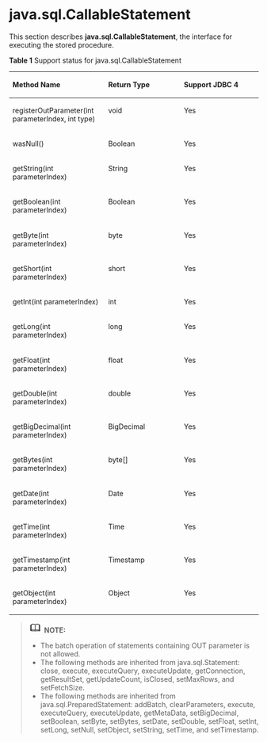 # java.sql.CallableStatement<a name="EN-US_TOPIC_0242371421"></a>

This section describes  **java.sql.CallableStatement**, the interface for executing the stored procedure.

**Table  1**  Support status for java.sql.CallableStatement

<a name="en-us_topic_0238274469_en-us_topic_0237120392_en-us_topic_0213179158_en-us_topic_0189250822_en-us_topic_0059778741_en-us_topic_0058965232_table3828870"></a>
<table><thead align="left"><tr id="en-us_topic_0238274469_en-us_topic_0237120392_en-us_topic_0213179158_en-us_topic_0189250822_en-us_topic_0059778741_en-us_topic_0058965232_row36987648"><th class="cellrowborder" valign="top" width="38.33%" id="mcps1.2.4.1.1"><p id="en-us_topic_0238274469_en-us_topic_0237120392_en-us_topic_0213179158_en-us_topic_0189250822_en-us_topic_0059778741_en-us_topic_0058965232_p43209511"><a name="en-us_topic_0238274469_en-us_topic_0237120392_en-us_topic_0213179158_en-us_topic_0189250822_en-us_topic_0059778741_en-us_topic_0058965232_p43209511"></a><a name="en-us_topic_0238274469_en-us_topic_0237120392_en-us_topic_0213179158_en-us_topic_0189250822_en-us_topic_0059778741_en-us_topic_0058965232_p43209511"></a>Method Name</p>
</th>
<th class="cellrowborder" valign="top" width="30.330000000000002%" id="mcps1.2.4.1.2"><p id="en-us_topic_0238274469_en-us_topic_0237120392_en-us_topic_0213179158_en-us_topic_0189250822_en-us_topic_0059778741_en-us_topic_0058965232_p10309494"><a name="en-us_topic_0238274469_en-us_topic_0237120392_en-us_topic_0213179158_en-us_topic_0189250822_en-us_topic_0059778741_en-us_topic_0058965232_p10309494"></a><a name="en-us_topic_0238274469_en-us_topic_0237120392_en-us_topic_0213179158_en-us_topic_0189250822_en-us_topic_0059778741_en-us_topic_0058965232_p10309494"></a>Return Type</p>
</th>
<th class="cellrowborder" valign="top" width="31.34%" id="mcps1.2.4.1.3"><p id="en-us_topic_0238274469_en-us_topic_0237120392_en-us_topic_0213179158_en-us_topic_0189250822_en-us_topic_0059778741_en-us_topic_0058965232_p61969327"><a name="en-us_topic_0238274469_en-us_topic_0237120392_en-us_topic_0213179158_en-us_topic_0189250822_en-us_topic_0059778741_en-us_topic_0058965232_p61969327"></a><a name="en-us_topic_0238274469_en-us_topic_0237120392_en-us_topic_0213179158_en-us_topic_0189250822_en-us_topic_0059778741_en-us_topic_0058965232_p61969327"></a>Support JDBC 4</p>
</th>
</tr>
</thead>
<tbody><tr id="en-us_topic_0238274469_en-us_topic_0237120392_en-us_topic_0213179158_en-us_topic_0189250822_en-us_topic_0059778741_en-us_topic_0058965232_row53459560"><td class="cellrowborder" valign="top" width="38.33%" headers="mcps1.2.4.1.1 "><p id="en-us_topic_0238274469_en-us_topic_0237120392_en-us_topic_0213179158_en-us_topic_0189250822_en-us_topic_0059778741_en-us_topic_0058965232_p39399037"><a name="en-us_topic_0238274469_en-us_topic_0237120392_en-us_topic_0213179158_en-us_topic_0189250822_en-us_topic_0059778741_en-us_topic_0058965232_p39399037"></a><a name="en-us_topic_0238274469_en-us_topic_0237120392_en-us_topic_0213179158_en-us_topic_0189250822_en-us_topic_0059778741_en-us_topic_0058965232_p39399037"></a>registerOutParameter(int parameterIndex, int type)</p>
</td>
<td class="cellrowborder" valign="top" width="30.330000000000002%" headers="mcps1.2.4.1.2 "><p id="en-us_topic_0238274469_en-us_topic_0237120392_en-us_topic_0213179158_en-us_topic_0189250822_en-us_topic_0059778741_en-us_topic_0058965232_p58131666"><a name="en-us_topic_0238274469_en-us_topic_0237120392_en-us_topic_0213179158_en-us_topic_0189250822_en-us_topic_0059778741_en-us_topic_0058965232_p58131666"></a><a name="en-us_topic_0238274469_en-us_topic_0237120392_en-us_topic_0213179158_en-us_topic_0189250822_en-us_topic_0059778741_en-us_topic_0058965232_p58131666"></a>void</p>
</td>
<td class="cellrowborder" valign="top" width="31.34%" headers="mcps1.2.4.1.3 "><p id="en-us_topic_0238274469_en-us_topic_0237120392_en-us_topic_0213179158_en-us_topic_0189250822_en-us_topic_0059778741_en-us_topic_0058965232_p53950512"><a name="en-us_topic_0238274469_en-us_topic_0237120392_en-us_topic_0213179158_en-us_topic_0189250822_en-us_topic_0059778741_en-us_topic_0058965232_p53950512"></a><a name="en-us_topic_0238274469_en-us_topic_0237120392_en-us_topic_0213179158_en-us_topic_0189250822_en-us_topic_0059778741_en-us_topic_0058965232_p53950512"></a>Yes</p>
</td>
</tr>
<tr id="en-us_topic_0238274469_en-us_topic_0237120392_en-us_topic_0213179158_en-us_topic_0189250822_en-us_topic_0059778741_en-us_topic_0058965232_row15792565"><td class="cellrowborder" valign="top" width="38.33%" headers="mcps1.2.4.1.1 "><p id="en-us_topic_0238274469_en-us_topic_0237120392_en-us_topic_0213179158_en-us_topic_0189250822_en-us_topic_0059778741_en-us_topic_0058965232_p23672536"><a name="en-us_topic_0238274469_en-us_topic_0237120392_en-us_topic_0213179158_en-us_topic_0189250822_en-us_topic_0059778741_en-us_topic_0058965232_p23672536"></a><a name="en-us_topic_0238274469_en-us_topic_0237120392_en-us_topic_0213179158_en-us_topic_0189250822_en-us_topic_0059778741_en-us_topic_0058965232_p23672536"></a>wasNull()</p>
</td>
<td class="cellrowborder" valign="top" width="30.330000000000002%" headers="mcps1.2.4.1.2 "><p id="en-us_topic_0238274469_en-us_topic_0237120392_en-us_topic_0213179158_en-us_topic_0189250822_en-us_topic_0059778741_en-us_topic_0058965232_p59980828"><a name="en-us_topic_0238274469_en-us_topic_0237120392_en-us_topic_0213179158_en-us_topic_0189250822_en-us_topic_0059778741_en-us_topic_0058965232_p59980828"></a><a name="en-us_topic_0238274469_en-us_topic_0237120392_en-us_topic_0213179158_en-us_topic_0189250822_en-us_topic_0059778741_en-us_topic_0058965232_p59980828"></a><span id="en-us_topic_0238274469_en-us_topic_0237120392_en-us_topic_0213179158_en-us_topic_0189250822_text13995396495"><a name="en-us_topic_0238274469_en-us_topic_0237120392_en-us_topic_0213179158_en-us_topic_0189250822_text13995396495"></a><a name="en-us_topic_0238274469_en-us_topic_0237120392_en-us_topic_0213179158_en-us_topic_0189250822_text13995396495"></a>Boolean</span></p>
</td>
<td class="cellrowborder" valign="top" width="31.34%" headers="mcps1.2.4.1.3 "><p id="en-us_topic_0238274469_en-us_topic_0237120392_en-us_topic_0213179158_en-us_topic_0189250822_en-us_topic_0059778741_en-us_topic_0058965232_p12114571"><a name="en-us_topic_0238274469_en-us_topic_0237120392_en-us_topic_0213179158_en-us_topic_0189250822_en-us_topic_0059778741_en-us_topic_0058965232_p12114571"></a><a name="en-us_topic_0238274469_en-us_topic_0237120392_en-us_topic_0213179158_en-us_topic_0189250822_en-us_topic_0059778741_en-us_topic_0058965232_p12114571"></a>Yes</p>
</td>
</tr>
<tr id="en-us_topic_0238274469_en-us_topic_0237120392_en-us_topic_0213179158_en-us_topic_0189250822_en-us_topic_0059778741_en-us_topic_0058965232_row41922278"><td class="cellrowborder" valign="top" width="38.33%" headers="mcps1.2.4.1.1 "><p id="en-us_topic_0238274469_en-us_topic_0237120392_en-us_topic_0213179158_en-us_topic_0189250822_en-us_topic_0059778741_en-us_topic_0058965232_p59201097"><a name="en-us_topic_0238274469_en-us_topic_0237120392_en-us_topic_0213179158_en-us_topic_0189250822_en-us_topic_0059778741_en-us_topic_0058965232_p59201097"></a><a name="en-us_topic_0238274469_en-us_topic_0237120392_en-us_topic_0213179158_en-us_topic_0189250822_en-us_topic_0059778741_en-us_topic_0058965232_p59201097"></a>getString(int parameterIndex)</p>
</td>
<td class="cellrowborder" valign="top" width="30.330000000000002%" headers="mcps1.2.4.1.2 "><p id="en-us_topic_0238274469_en-us_topic_0237120392_en-us_topic_0213179158_en-us_topic_0189250822_en-us_topic_0059778741_en-us_topic_0058965232_p61953199"><a name="en-us_topic_0238274469_en-us_topic_0237120392_en-us_topic_0213179158_en-us_topic_0189250822_en-us_topic_0059778741_en-us_topic_0058965232_p61953199"></a><a name="en-us_topic_0238274469_en-us_topic_0237120392_en-us_topic_0213179158_en-us_topic_0189250822_en-us_topic_0059778741_en-us_topic_0058965232_p61953199"></a>String</p>
</td>
<td class="cellrowborder" valign="top" width="31.34%" headers="mcps1.2.4.1.3 "><p id="en-us_topic_0238274469_en-us_topic_0237120392_en-us_topic_0213179158_en-us_topic_0189250822_en-us_topic_0059778741_en-us_topic_0058965232_p23669617"><a name="en-us_topic_0238274469_en-us_topic_0237120392_en-us_topic_0213179158_en-us_topic_0189250822_en-us_topic_0059778741_en-us_topic_0058965232_p23669617"></a><a name="en-us_topic_0238274469_en-us_topic_0237120392_en-us_topic_0213179158_en-us_topic_0189250822_en-us_topic_0059778741_en-us_topic_0058965232_p23669617"></a>Yes</p>
</td>
</tr>
<tr id="en-us_topic_0238274469_en-us_topic_0237120392_en-us_topic_0213179158_en-us_topic_0189250822_en-us_topic_0059778741_en-us_topic_0058965232_row11699963"><td class="cellrowborder" valign="top" width="38.33%" headers="mcps1.2.4.1.1 "><p id="en-us_topic_0238274469_en-us_topic_0237120392_en-us_topic_0213179158_en-us_topic_0189250822_en-us_topic_0059778741_en-us_topic_0058965232_p15153728"><a name="en-us_topic_0238274469_en-us_topic_0237120392_en-us_topic_0213179158_en-us_topic_0189250822_en-us_topic_0059778741_en-us_topic_0058965232_p15153728"></a><a name="en-us_topic_0238274469_en-us_topic_0237120392_en-us_topic_0213179158_en-us_topic_0189250822_en-us_topic_0059778741_en-us_topic_0058965232_p15153728"></a>getBoolean(int parameterIndex)</p>
</td>
<td class="cellrowborder" valign="top" width="30.330000000000002%" headers="mcps1.2.4.1.2 "><p id="en-us_topic_0238274469_en-us_topic_0237120392_en-us_topic_0213179158_en-us_topic_0189250822_en-us_topic_0059778741_en-us_topic_0058965232_p20017161"><a name="en-us_topic_0238274469_en-us_topic_0237120392_en-us_topic_0213179158_en-us_topic_0189250822_en-us_topic_0059778741_en-us_topic_0058965232_p20017161"></a><a name="en-us_topic_0238274469_en-us_topic_0237120392_en-us_topic_0213179158_en-us_topic_0189250822_en-us_topic_0059778741_en-us_topic_0058965232_p20017161"></a><span id="en-us_topic_0238274469_en-us_topic_0237120392_en-us_topic_0213179158_en-us_topic_0189250822_text155217429497"><a name="en-us_topic_0238274469_en-us_topic_0237120392_en-us_topic_0213179158_en-us_topic_0189250822_text155217429497"></a><a name="en-us_topic_0238274469_en-us_topic_0237120392_en-us_topic_0213179158_en-us_topic_0189250822_text155217429497"></a>Boolean</span></p>
</td>
<td class="cellrowborder" valign="top" width="31.34%" headers="mcps1.2.4.1.3 "><p id="en-us_topic_0238274469_en-us_topic_0237120392_en-us_topic_0213179158_en-us_topic_0189250822_en-us_topic_0059778741_en-us_topic_0058965232_p27651875"><a name="en-us_topic_0238274469_en-us_topic_0237120392_en-us_topic_0213179158_en-us_topic_0189250822_en-us_topic_0059778741_en-us_topic_0058965232_p27651875"></a><a name="en-us_topic_0238274469_en-us_topic_0237120392_en-us_topic_0213179158_en-us_topic_0189250822_en-us_topic_0059778741_en-us_topic_0058965232_p27651875"></a>Yes</p>
</td>
</tr>
<tr id="en-us_topic_0238274469_en-us_topic_0237120392_en-us_topic_0213179158_en-us_topic_0189250822_en-us_topic_0059778741_en-us_topic_0058965232_row47540285"><td class="cellrowborder" valign="top" width="38.33%" headers="mcps1.2.4.1.1 "><p id="en-us_topic_0238274469_en-us_topic_0237120392_en-us_topic_0213179158_en-us_topic_0189250822_en-us_topic_0059778741_en-us_topic_0058965232_p27722276"><a name="en-us_topic_0238274469_en-us_topic_0237120392_en-us_topic_0213179158_en-us_topic_0189250822_en-us_topic_0059778741_en-us_topic_0058965232_p27722276"></a><a name="en-us_topic_0238274469_en-us_topic_0237120392_en-us_topic_0213179158_en-us_topic_0189250822_en-us_topic_0059778741_en-us_topic_0058965232_p27722276"></a>getByte(int parameterIndex)</p>
</td>
<td class="cellrowborder" valign="top" width="30.330000000000002%" headers="mcps1.2.4.1.2 "><p id="en-us_topic_0238274469_en-us_topic_0237120392_en-us_topic_0213179158_en-us_topic_0189250822_en-us_topic_0059778741_en-us_topic_0058965232_p2912092"><a name="en-us_topic_0238274469_en-us_topic_0237120392_en-us_topic_0213179158_en-us_topic_0189250822_en-us_topic_0059778741_en-us_topic_0058965232_p2912092"></a><a name="en-us_topic_0238274469_en-us_topic_0237120392_en-us_topic_0213179158_en-us_topic_0189250822_en-us_topic_0059778741_en-us_topic_0058965232_p2912092"></a>byte</p>
</td>
<td class="cellrowborder" valign="top" width="31.34%" headers="mcps1.2.4.1.3 "><p id="en-us_topic_0238274469_en-us_topic_0237120392_en-us_topic_0213179158_en-us_topic_0189250822_en-us_topic_0059778741_en-us_topic_0058965232_p19655978"><a name="en-us_topic_0238274469_en-us_topic_0237120392_en-us_topic_0213179158_en-us_topic_0189250822_en-us_topic_0059778741_en-us_topic_0058965232_p19655978"></a><a name="en-us_topic_0238274469_en-us_topic_0237120392_en-us_topic_0213179158_en-us_topic_0189250822_en-us_topic_0059778741_en-us_topic_0058965232_p19655978"></a>Yes</p>
</td>
</tr>
<tr id="en-us_topic_0238274469_en-us_topic_0237120392_en-us_topic_0213179158_en-us_topic_0189250822_en-us_topic_0059778741_en-us_topic_0058965232_row42686078"><td class="cellrowborder" valign="top" width="38.33%" headers="mcps1.2.4.1.1 "><p id="en-us_topic_0238274469_en-us_topic_0237120392_en-us_topic_0213179158_en-us_topic_0189250822_en-us_topic_0059778741_en-us_topic_0058965232_p2681896"><a name="en-us_topic_0238274469_en-us_topic_0237120392_en-us_topic_0213179158_en-us_topic_0189250822_en-us_topic_0059778741_en-us_topic_0058965232_p2681896"></a><a name="en-us_topic_0238274469_en-us_topic_0237120392_en-us_topic_0213179158_en-us_topic_0189250822_en-us_topic_0059778741_en-us_topic_0058965232_p2681896"></a>getShort(int parameterIndex)</p>
</td>
<td class="cellrowborder" valign="top" width="30.330000000000002%" headers="mcps1.2.4.1.2 "><p id="en-us_topic_0238274469_en-us_topic_0237120392_en-us_topic_0213179158_en-us_topic_0189250822_en-us_topic_0059778741_en-us_topic_0058965232_p41724457"><a name="en-us_topic_0238274469_en-us_topic_0237120392_en-us_topic_0213179158_en-us_topic_0189250822_en-us_topic_0059778741_en-us_topic_0058965232_p41724457"></a><a name="en-us_topic_0238274469_en-us_topic_0237120392_en-us_topic_0213179158_en-us_topic_0189250822_en-us_topic_0059778741_en-us_topic_0058965232_p41724457"></a>short</p>
</td>
<td class="cellrowborder" valign="top" width="31.34%" headers="mcps1.2.4.1.3 "><p id="en-us_topic_0238274469_en-us_topic_0237120392_en-us_topic_0213179158_en-us_topic_0189250822_en-us_topic_0059778741_en-us_topic_0058965232_p35890327"><a name="en-us_topic_0238274469_en-us_topic_0237120392_en-us_topic_0213179158_en-us_topic_0189250822_en-us_topic_0059778741_en-us_topic_0058965232_p35890327"></a><a name="en-us_topic_0238274469_en-us_topic_0237120392_en-us_topic_0213179158_en-us_topic_0189250822_en-us_topic_0059778741_en-us_topic_0058965232_p35890327"></a>Yes</p>
</td>
</tr>
<tr id="en-us_topic_0238274469_en-us_topic_0237120392_en-us_topic_0213179158_en-us_topic_0189250822_en-us_topic_0059778741_en-us_topic_0058965232_row54577493"><td class="cellrowborder" valign="top" width="38.33%" headers="mcps1.2.4.1.1 "><p id="en-us_topic_0238274469_en-us_topic_0237120392_en-us_topic_0213179158_en-us_topic_0189250822_en-us_topic_0059778741_en-us_topic_0058965232_p22828779"><a name="en-us_topic_0238274469_en-us_topic_0237120392_en-us_topic_0213179158_en-us_topic_0189250822_en-us_topic_0059778741_en-us_topic_0058965232_p22828779"></a><a name="en-us_topic_0238274469_en-us_topic_0237120392_en-us_topic_0213179158_en-us_topic_0189250822_en-us_topic_0059778741_en-us_topic_0058965232_p22828779"></a>getInt(int parameterIndex)</p>
</td>
<td class="cellrowborder" valign="top" width="30.330000000000002%" headers="mcps1.2.4.1.2 "><p id="en-us_topic_0238274469_en-us_topic_0237120392_en-us_topic_0213179158_en-us_topic_0189250822_en-us_topic_0059778741_en-us_topic_0058965232_p51679877"><a name="en-us_topic_0238274469_en-us_topic_0237120392_en-us_topic_0213179158_en-us_topic_0189250822_en-us_topic_0059778741_en-us_topic_0058965232_p51679877"></a><a name="en-us_topic_0238274469_en-us_topic_0237120392_en-us_topic_0213179158_en-us_topic_0189250822_en-us_topic_0059778741_en-us_topic_0058965232_p51679877"></a>int</p>
</td>
<td class="cellrowborder" valign="top" width="31.34%" headers="mcps1.2.4.1.3 "><p id="en-us_topic_0238274469_en-us_topic_0237120392_en-us_topic_0213179158_en-us_topic_0189250822_en-us_topic_0059778741_en-us_topic_0058965232_p60355140"><a name="en-us_topic_0238274469_en-us_topic_0237120392_en-us_topic_0213179158_en-us_topic_0189250822_en-us_topic_0059778741_en-us_topic_0058965232_p60355140"></a><a name="en-us_topic_0238274469_en-us_topic_0237120392_en-us_topic_0213179158_en-us_topic_0189250822_en-us_topic_0059778741_en-us_topic_0058965232_p60355140"></a>Yes</p>
</td>
</tr>
<tr id="en-us_topic_0238274469_en-us_topic_0237120392_en-us_topic_0213179158_en-us_topic_0189250822_en-us_topic_0059778741_en-us_topic_0058965232_row6325349"><td class="cellrowborder" valign="top" width="38.33%" headers="mcps1.2.4.1.1 "><p id="en-us_topic_0238274469_en-us_topic_0237120392_en-us_topic_0213179158_en-us_topic_0189250822_en-us_topic_0059778741_en-us_topic_0058965232_p51065849"><a name="en-us_topic_0238274469_en-us_topic_0237120392_en-us_topic_0213179158_en-us_topic_0189250822_en-us_topic_0059778741_en-us_topic_0058965232_p51065849"></a><a name="en-us_topic_0238274469_en-us_topic_0237120392_en-us_topic_0213179158_en-us_topic_0189250822_en-us_topic_0059778741_en-us_topic_0058965232_p51065849"></a>getLong(int parameterIndex)</p>
</td>
<td class="cellrowborder" valign="top" width="30.330000000000002%" headers="mcps1.2.4.1.2 "><p id="en-us_topic_0238274469_en-us_topic_0237120392_en-us_topic_0213179158_en-us_topic_0189250822_en-us_topic_0059778741_en-us_topic_0058965232_p3464166"><a name="en-us_topic_0238274469_en-us_topic_0237120392_en-us_topic_0213179158_en-us_topic_0189250822_en-us_topic_0059778741_en-us_topic_0058965232_p3464166"></a><a name="en-us_topic_0238274469_en-us_topic_0237120392_en-us_topic_0213179158_en-us_topic_0189250822_en-us_topic_0059778741_en-us_topic_0058965232_p3464166"></a>long</p>
</td>
<td class="cellrowborder" valign="top" width="31.34%" headers="mcps1.2.4.1.3 "><p id="en-us_topic_0238274469_en-us_topic_0237120392_en-us_topic_0213179158_en-us_topic_0189250822_en-us_topic_0059778741_en-us_topic_0058965232_p42187024"><a name="en-us_topic_0238274469_en-us_topic_0237120392_en-us_topic_0213179158_en-us_topic_0189250822_en-us_topic_0059778741_en-us_topic_0058965232_p42187024"></a><a name="en-us_topic_0238274469_en-us_topic_0237120392_en-us_topic_0213179158_en-us_topic_0189250822_en-us_topic_0059778741_en-us_topic_0058965232_p42187024"></a>Yes</p>
</td>
</tr>
<tr id="en-us_topic_0238274469_en-us_topic_0237120392_en-us_topic_0213179158_en-us_topic_0189250822_en-us_topic_0059778741_en-us_topic_0058965232_row44138901"><td class="cellrowborder" valign="top" width="38.33%" headers="mcps1.2.4.1.1 "><p id="en-us_topic_0238274469_en-us_topic_0237120392_en-us_topic_0213179158_en-us_topic_0189250822_en-us_topic_0059778741_en-us_topic_0058965232_p45997186"><a name="en-us_topic_0238274469_en-us_topic_0237120392_en-us_topic_0213179158_en-us_topic_0189250822_en-us_topic_0059778741_en-us_topic_0058965232_p45997186"></a><a name="en-us_topic_0238274469_en-us_topic_0237120392_en-us_topic_0213179158_en-us_topic_0189250822_en-us_topic_0059778741_en-us_topic_0058965232_p45997186"></a>getFloat(int parameterIndex)</p>
</td>
<td class="cellrowborder" valign="top" width="30.330000000000002%" headers="mcps1.2.4.1.2 "><p id="en-us_topic_0238274469_en-us_topic_0237120392_en-us_topic_0213179158_en-us_topic_0189250822_en-us_topic_0059778741_en-us_topic_0058965232_p36312917"><a name="en-us_topic_0238274469_en-us_topic_0237120392_en-us_topic_0213179158_en-us_topic_0189250822_en-us_topic_0059778741_en-us_topic_0058965232_p36312917"></a><a name="en-us_topic_0238274469_en-us_topic_0237120392_en-us_topic_0213179158_en-us_topic_0189250822_en-us_topic_0059778741_en-us_topic_0058965232_p36312917"></a>float</p>
</td>
<td class="cellrowborder" valign="top" width="31.34%" headers="mcps1.2.4.1.3 "><p id="en-us_topic_0238274469_en-us_topic_0237120392_en-us_topic_0213179158_en-us_topic_0189250822_en-us_topic_0059778741_en-us_topic_0058965232_p38542374"><a name="en-us_topic_0238274469_en-us_topic_0237120392_en-us_topic_0213179158_en-us_topic_0189250822_en-us_topic_0059778741_en-us_topic_0058965232_p38542374"></a><a name="en-us_topic_0238274469_en-us_topic_0237120392_en-us_topic_0213179158_en-us_topic_0189250822_en-us_topic_0059778741_en-us_topic_0058965232_p38542374"></a>Yes</p>
</td>
</tr>
<tr id="en-us_topic_0238274469_en-us_topic_0237120392_en-us_topic_0213179158_en-us_topic_0189250822_en-us_topic_0059778741_en-us_topic_0058965232_row11337048"><td class="cellrowborder" valign="top" width="38.33%" headers="mcps1.2.4.1.1 "><p id="en-us_topic_0238274469_en-us_topic_0237120392_en-us_topic_0213179158_en-us_topic_0189250822_en-us_topic_0059778741_en-us_topic_0058965232_p62324272"><a name="en-us_topic_0238274469_en-us_topic_0237120392_en-us_topic_0213179158_en-us_topic_0189250822_en-us_topic_0059778741_en-us_topic_0058965232_p62324272"></a><a name="en-us_topic_0238274469_en-us_topic_0237120392_en-us_topic_0213179158_en-us_topic_0189250822_en-us_topic_0059778741_en-us_topic_0058965232_p62324272"></a>getDouble(int parameterIndex)</p>
</td>
<td class="cellrowborder" valign="top" width="30.330000000000002%" headers="mcps1.2.4.1.2 "><p id="en-us_topic_0238274469_en-us_topic_0237120392_en-us_topic_0213179158_en-us_topic_0189250822_en-us_topic_0059778741_en-us_topic_0058965232_p20341492"><a name="en-us_topic_0238274469_en-us_topic_0237120392_en-us_topic_0213179158_en-us_topic_0189250822_en-us_topic_0059778741_en-us_topic_0058965232_p20341492"></a><a name="en-us_topic_0238274469_en-us_topic_0237120392_en-us_topic_0213179158_en-us_topic_0189250822_en-us_topic_0059778741_en-us_topic_0058965232_p20341492"></a>double</p>
</td>
<td class="cellrowborder" valign="top" width="31.34%" headers="mcps1.2.4.1.3 "><p id="en-us_topic_0238274469_en-us_topic_0237120392_en-us_topic_0213179158_en-us_topic_0189250822_en-us_topic_0059778741_en-us_topic_0058965232_p54352694"><a name="en-us_topic_0238274469_en-us_topic_0237120392_en-us_topic_0213179158_en-us_topic_0189250822_en-us_topic_0059778741_en-us_topic_0058965232_p54352694"></a><a name="en-us_topic_0238274469_en-us_topic_0237120392_en-us_topic_0213179158_en-us_topic_0189250822_en-us_topic_0059778741_en-us_topic_0058965232_p54352694"></a>Yes</p>
</td>
</tr>
<tr id="en-us_topic_0238274469_en-us_topic_0237120392_en-us_topic_0213179158_en-us_topic_0189250822_en-us_topic_0059778741_en-us_topic_0058965232_row19412198"><td class="cellrowborder" valign="top" width="38.33%" headers="mcps1.2.4.1.1 "><p id="en-us_topic_0238274469_en-us_topic_0237120392_en-us_topic_0213179158_en-us_topic_0189250822_en-us_topic_0059778741_en-us_topic_0058965232_p47860848"><a name="en-us_topic_0238274469_en-us_topic_0237120392_en-us_topic_0213179158_en-us_topic_0189250822_en-us_topic_0059778741_en-us_topic_0058965232_p47860848"></a><a name="en-us_topic_0238274469_en-us_topic_0237120392_en-us_topic_0213179158_en-us_topic_0189250822_en-us_topic_0059778741_en-us_topic_0058965232_p47860848"></a>getBigDecimal(int parameterIndex)</p>
</td>
<td class="cellrowborder" valign="top" width="30.330000000000002%" headers="mcps1.2.4.1.2 "><p id="en-us_topic_0238274469_en-us_topic_0237120392_en-us_topic_0213179158_en-us_topic_0189250822_en-us_topic_0059778741_en-us_topic_0058965232_p44678150"><a name="en-us_topic_0238274469_en-us_topic_0237120392_en-us_topic_0213179158_en-us_topic_0189250822_en-us_topic_0059778741_en-us_topic_0058965232_p44678150"></a><a name="en-us_topic_0238274469_en-us_topic_0237120392_en-us_topic_0213179158_en-us_topic_0189250822_en-us_topic_0059778741_en-us_topic_0058965232_p44678150"></a>BigDecimal</p>
</td>
<td class="cellrowborder" valign="top" width="31.34%" headers="mcps1.2.4.1.3 "><p id="en-us_topic_0238274469_en-us_topic_0237120392_en-us_topic_0213179158_en-us_topic_0189250822_en-us_topic_0059778741_en-us_topic_0058965232_p29810872"><a name="en-us_topic_0238274469_en-us_topic_0237120392_en-us_topic_0213179158_en-us_topic_0189250822_en-us_topic_0059778741_en-us_topic_0058965232_p29810872"></a><a name="en-us_topic_0238274469_en-us_topic_0237120392_en-us_topic_0213179158_en-us_topic_0189250822_en-us_topic_0059778741_en-us_topic_0058965232_p29810872"></a>Yes</p>
</td>
</tr>
<tr id="en-us_topic_0238274469_en-us_topic_0237120392_en-us_topic_0213179158_en-us_topic_0189250822_en-us_topic_0059778741_en-us_topic_0058965232_row66971264"><td class="cellrowborder" valign="top" width="38.33%" headers="mcps1.2.4.1.1 "><p id="en-us_topic_0238274469_en-us_topic_0237120392_en-us_topic_0213179158_en-us_topic_0189250822_en-us_topic_0059778741_en-us_topic_0058965232_p2763204"><a name="en-us_topic_0238274469_en-us_topic_0237120392_en-us_topic_0213179158_en-us_topic_0189250822_en-us_topic_0059778741_en-us_topic_0058965232_p2763204"></a><a name="en-us_topic_0238274469_en-us_topic_0237120392_en-us_topic_0213179158_en-us_topic_0189250822_en-us_topic_0059778741_en-us_topic_0058965232_p2763204"></a>getBytes(int parameterIndex)</p>
</td>
<td class="cellrowborder" valign="top" width="30.330000000000002%" headers="mcps1.2.4.1.2 "><p id="en-us_topic_0238274469_en-us_topic_0237120392_en-us_topic_0213179158_en-us_topic_0189250822_en-us_topic_0059778741_en-us_topic_0058965232_p14324367"><a name="en-us_topic_0238274469_en-us_topic_0237120392_en-us_topic_0213179158_en-us_topic_0189250822_en-us_topic_0059778741_en-us_topic_0058965232_p14324367"></a><a name="en-us_topic_0238274469_en-us_topic_0237120392_en-us_topic_0213179158_en-us_topic_0189250822_en-us_topic_0059778741_en-us_topic_0058965232_p14324367"></a>byte[]</p>
</td>
<td class="cellrowborder" valign="top" width="31.34%" headers="mcps1.2.4.1.3 "><p id="en-us_topic_0238274469_en-us_topic_0237120392_en-us_topic_0213179158_en-us_topic_0189250822_en-us_topic_0059778741_en-us_topic_0058965232_p14389807"><a name="en-us_topic_0238274469_en-us_topic_0237120392_en-us_topic_0213179158_en-us_topic_0189250822_en-us_topic_0059778741_en-us_topic_0058965232_p14389807"></a><a name="en-us_topic_0238274469_en-us_topic_0237120392_en-us_topic_0213179158_en-us_topic_0189250822_en-us_topic_0059778741_en-us_topic_0058965232_p14389807"></a>Yes</p>
</td>
</tr>
<tr id="en-us_topic_0238274469_en-us_topic_0237120392_en-us_topic_0213179158_en-us_topic_0189250822_en-us_topic_0059778741_en-us_topic_0058965232_row62399407"><td class="cellrowborder" valign="top" width="38.33%" headers="mcps1.2.4.1.1 "><p id="en-us_topic_0238274469_en-us_topic_0237120392_en-us_topic_0213179158_en-us_topic_0189250822_en-us_topic_0059778741_en-us_topic_0058965232_p6319150"><a name="en-us_topic_0238274469_en-us_topic_0237120392_en-us_topic_0213179158_en-us_topic_0189250822_en-us_topic_0059778741_en-us_topic_0058965232_p6319150"></a><a name="en-us_topic_0238274469_en-us_topic_0237120392_en-us_topic_0213179158_en-us_topic_0189250822_en-us_topic_0059778741_en-us_topic_0058965232_p6319150"></a>getDate(int parameterIndex)</p>
</td>
<td class="cellrowborder" valign="top" width="30.330000000000002%" headers="mcps1.2.4.1.2 "><p id="en-us_topic_0238274469_en-us_topic_0237120392_en-us_topic_0213179158_en-us_topic_0189250822_en-us_topic_0059778741_en-us_topic_0058965232_p6211613"><a name="en-us_topic_0238274469_en-us_topic_0237120392_en-us_topic_0213179158_en-us_topic_0189250822_en-us_topic_0059778741_en-us_topic_0058965232_p6211613"></a><a name="en-us_topic_0238274469_en-us_topic_0237120392_en-us_topic_0213179158_en-us_topic_0189250822_en-us_topic_0059778741_en-us_topic_0058965232_p6211613"></a>Date</p>
</td>
<td class="cellrowborder" valign="top" width="31.34%" headers="mcps1.2.4.1.3 "><p id="en-us_topic_0238274469_en-us_topic_0237120392_en-us_topic_0213179158_en-us_topic_0189250822_en-us_topic_0059778741_en-us_topic_0058965232_p22278756"><a name="en-us_topic_0238274469_en-us_topic_0237120392_en-us_topic_0213179158_en-us_topic_0189250822_en-us_topic_0059778741_en-us_topic_0058965232_p22278756"></a><a name="en-us_topic_0238274469_en-us_topic_0237120392_en-us_topic_0213179158_en-us_topic_0189250822_en-us_topic_0059778741_en-us_topic_0058965232_p22278756"></a>Yes</p>
</td>
</tr>
<tr id="en-us_topic_0238274469_en-us_topic_0237120392_en-us_topic_0213179158_en-us_topic_0189250822_en-us_topic_0059778741_en-us_topic_0058965232_row66291076"><td class="cellrowborder" valign="top" width="38.33%" headers="mcps1.2.4.1.1 "><p id="en-us_topic_0238274469_en-us_topic_0237120392_en-us_topic_0213179158_en-us_topic_0189250822_en-us_topic_0059778741_en-us_topic_0058965232_p33974975"><a name="en-us_topic_0238274469_en-us_topic_0237120392_en-us_topic_0213179158_en-us_topic_0189250822_en-us_topic_0059778741_en-us_topic_0058965232_p33974975"></a><a name="en-us_topic_0238274469_en-us_topic_0237120392_en-us_topic_0213179158_en-us_topic_0189250822_en-us_topic_0059778741_en-us_topic_0058965232_p33974975"></a>getTime(int parameterIndex)</p>
</td>
<td class="cellrowborder" valign="top" width="30.330000000000002%" headers="mcps1.2.4.1.2 "><p id="en-us_topic_0238274469_en-us_topic_0237120392_en-us_topic_0213179158_en-us_topic_0189250822_en-us_topic_0059778741_en-us_topic_0058965232_p36325141"><a name="en-us_topic_0238274469_en-us_topic_0237120392_en-us_topic_0213179158_en-us_topic_0189250822_en-us_topic_0059778741_en-us_topic_0058965232_p36325141"></a><a name="en-us_topic_0238274469_en-us_topic_0237120392_en-us_topic_0213179158_en-us_topic_0189250822_en-us_topic_0059778741_en-us_topic_0058965232_p36325141"></a>Time</p>
</td>
<td class="cellrowborder" valign="top" width="31.34%" headers="mcps1.2.4.1.3 "><p id="en-us_topic_0238274469_en-us_topic_0237120392_en-us_topic_0213179158_en-us_topic_0189250822_en-us_topic_0059778741_en-us_topic_0058965232_p34612646"><a name="en-us_topic_0238274469_en-us_topic_0237120392_en-us_topic_0213179158_en-us_topic_0189250822_en-us_topic_0059778741_en-us_topic_0058965232_p34612646"></a><a name="en-us_topic_0238274469_en-us_topic_0237120392_en-us_topic_0213179158_en-us_topic_0189250822_en-us_topic_0059778741_en-us_topic_0058965232_p34612646"></a>Yes</p>
</td>
</tr>
<tr id="en-us_topic_0238274469_en-us_topic_0237120392_en-us_topic_0213179158_en-us_topic_0189250822_en-us_topic_0059778741_en-us_topic_0058965232_row43078361"><td class="cellrowborder" valign="top" width="38.33%" headers="mcps1.2.4.1.1 "><p id="en-us_topic_0238274469_en-us_topic_0237120392_en-us_topic_0213179158_en-us_topic_0189250822_en-us_topic_0059778741_en-us_topic_0058965232_p53344140"><a name="en-us_topic_0238274469_en-us_topic_0237120392_en-us_topic_0213179158_en-us_topic_0189250822_en-us_topic_0059778741_en-us_topic_0058965232_p53344140"></a><a name="en-us_topic_0238274469_en-us_topic_0237120392_en-us_topic_0213179158_en-us_topic_0189250822_en-us_topic_0059778741_en-us_topic_0058965232_p53344140"></a>getTimestamp(int parameterIndex)</p>
</td>
<td class="cellrowborder" valign="top" width="30.330000000000002%" headers="mcps1.2.4.1.2 "><p id="en-us_topic_0238274469_en-us_topic_0237120392_en-us_topic_0213179158_en-us_topic_0189250822_en-us_topic_0059778741_en-us_topic_0058965232_p31436940"><a name="en-us_topic_0238274469_en-us_topic_0237120392_en-us_topic_0213179158_en-us_topic_0189250822_en-us_topic_0059778741_en-us_topic_0058965232_p31436940"></a><a name="en-us_topic_0238274469_en-us_topic_0237120392_en-us_topic_0213179158_en-us_topic_0189250822_en-us_topic_0059778741_en-us_topic_0058965232_p31436940"></a>Timestamp</p>
</td>
<td class="cellrowborder" valign="top" width="31.34%" headers="mcps1.2.4.1.3 "><p id="en-us_topic_0238274469_en-us_topic_0237120392_en-us_topic_0213179158_en-us_topic_0189250822_en-us_topic_0059778741_en-us_topic_0058965232_p64186383"><a name="en-us_topic_0238274469_en-us_topic_0237120392_en-us_topic_0213179158_en-us_topic_0189250822_en-us_topic_0059778741_en-us_topic_0058965232_p64186383"></a><a name="en-us_topic_0238274469_en-us_topic_0237120392_en-us_topic_0213179158_en-us_topic_0189250822_en-us_topic_0059778741_en-us_topic_0058965232_p64186383"></a>Yes</p>
</td>
</tr>
<tr id="en-us_topic_0238274469_en-us_topic_0237120392_en-us_topic_0213179158_en-us_topic_0189250822_en-us_topic_0059778741_en-us_topic_0058965232_row40806541"><td class="cellrowborder" valign="top" width="38.33%" headers="mcps1.2.4.1.1 "><p id="en-us_topic_0238274469_en-us_topic_0237120392_en-us_topic_0213179158_en-us_topic_0189250822_en-us_topic_0059778741_en-us_topic_0058965232_p5352527"><a name="en-us_topic_0238274469_en-us_topic_0237120392_en-us_topic_0213179158_en-us_topic_0189250822_en-us_topic_0059778741_en-us_topic_0058965232_p5352527"></a><a name="en-us_topic_0238274469_en-us_topic_0237120392_en-us_topic_0213179158_en-us_topic_0189250822_en-us_topic_0059778741_en-us_topic_0058965232_p5352527"></a>getObject(int parameterIndex)</p>
</td>
<td class="cellrowborder" valign="top" width="30.330000000000002%" headers="mcps1.2.4.1.2 "><p id="en-us_topic_0238274469_en-us_topic_0237120392_en-us_topic_0213179158_en-us_topic_0189250822_en-us_topic_0059778741_en-us_topic_0058965232_p34556286"><a name="en-us_topic_0238274469_en-us_topic_0237120392_en-us_topic_0213179158_en-us_topic_0189250822_en-us_topic_0059778741_en-us_topic_0058965232_p34556286"></a><a name="en-us_topic_0238274469_en-us_topic_0237120392_en-us_topic_0213179158_en-us_topic_0189250822_en-us_topic_0059778741_en-us_topic_0058965232_p34556286"></a>Object</p>
</td>
<td class="cellrowborder" valign="top" width="31.34%" headers="mcps1.2.4.1.3 "><p id="en-us_topic_0238274469_en-us_topic_0237120392_en-us_topic_0213179158_en-us_topic_0189250822_en-us_topic_0059778741_en-us_topic_0058965232_p9635265"><a name="en-us_topic_0238274469_en-us_topic_0237120392_en-us_topic_0213179158_en-us_topic_0189250822_en-us_topic_0059778741_en-us_topic_0058965232_p9635265"></a><a name="en-us_topic_0238274469_en-us_topic_0237120392_en-us_topic_0213179158_en-us_topic_0189250822_en-us_topic_0059778741_en-us_topic_0058965232_p9635265"></a>Yes</p>
</td>
</tr>
</tbody>
</table>

>![](public_sys-resources/icon-note.gif) **NOTE:**   
>-   The batch operation of statements containing OUT parameter is not allowed.  
>-   The following methods are inherited from java.sql.Statement: close, execute, executeQuery, executeUpdate, getConnection, getResultSet, getUpdateCount, isClosed, setMaxRows, and setFetchSize.  
>-   The following methods are inherited from java.sql.PreparedStatement: addBatch, clearParameters, execute, executeQuery, executeUpdate, getMetaData, setBigDecimal, setBoolean, setByte, setBytes, setDate, setDouble, setFloat, setInt, setLong, setNull, setObject, setString, setTime, and setTimestamp.  

